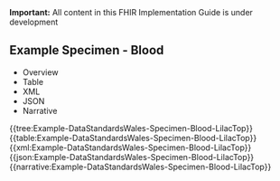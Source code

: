 <div class="warning"><b>Important:</b> All content in this FHIR Implementation Guide is under development</div>

## Example Specimen - Blood

<div class="tab-wrap">
  <ul class="tab-head">
    <li class="tablink" onclick="openCity(this,'tabtree')" data-target="tabtree">
      Overview
    </li>
    <li class="tablink" onclick="openCity(this,'tabtable')" data-target="tabtable">
      Table
    </li>
    <li class="tablink tab-active" onclick="openCity(this,'tabxml')" data-target="tabxml">
      XML
    </li>    
    <li class="tablink" onclick="openCity(this,'tabjson')" data-target="tabjson">
      JSON
    </li>    
    <li class="tablink" onclick="openCity(this,'tabnarrative')" data-target="tabnarrative">
      Narrative
    </li>
  </ul>
  <div class="tab-main">
    <div id="tabtree" class="tabcontent">
      {{tree:Example-DataStandardsWales-Specimen-Blood-LilacTop}}
    </div>
    <div id="tabtable" class="tabcontent">
      {{table:Example-DataStandardsWales-Specimen-Blood-LilacTop}}
    </div>       
    <div id="tabxml" class="tabcontent active">      
      {{xml:Example-DataStandardsWales-Specimen-Blood-LilacTop}}
    </div>
    <div id="tabjson" class="tabcontent">
      {{json:Example-DataStandardsWales-Specimen-Blood-LilacTop}}
    </div>       
    <div id="tabnarrative" class="tabcontent">
      {{narrative:Example-DataStandardsWales-Specimen-Blood-LilacTop}}
    </div>  
  </div>
</div>